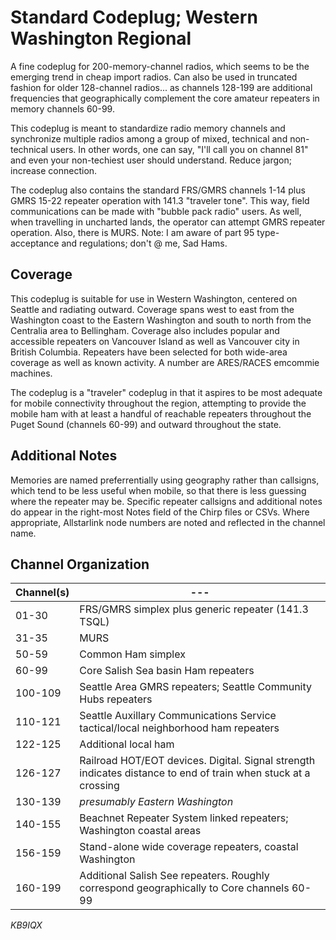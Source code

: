 # Standard Codeplug; Western Washington Regional

A fine codeplug for 200-memory-channel radios, which seems to be the emerging trend in cheap import radios. Can also be used in truncated fashion for older 128-channel radios... as channels 128-199 are additional frequencies that geographically complement the core amateur repeaters in memory channels 60-99.

This codeplug is meant to standardize radio memory channels and synchronize multiple radios among a group of mixed, technical and non-technical users. In other words, one can say, "I'll call you on channel 81" and even your non-techiest user should understand. Reduce jargon; increase connection.

The codeplug also contains the standard FRS/GMRS channels 1-14 plus GMRS 15-22 repeater operation with 141.3 "traveler tone". This way, field communications can be made with "bubble pack radio" users. As well, when travelling in uncharted lands, the operator can attempt GMRS repeater operation. Also, there is MURS. Note: I am aware of part 95 type-acceptance and regulations; don't @ me, Sad Hams.

## Coverage

This codeplug is suitable for use in Western Washington, centered on Seattle and radiating outward. Coverage spans west to east from the Washington coast to the Eastern Washington and south to north from the Centralia area to Bellingham. Coverage also includes popular and accessible repeaters on Vancouver Island as well as Vancouver city in British Columbia. Repeaters have been selected for both wide-area coverage as well as known activity. A number are ARES/RACES emcommie machines.

The codeplug is a "traveler" codeplug in that it aspires to be most adequate for mobile connectivity throughout the region, attempting to provide the mobile ham with at least a handful of reachable repeaters throughout the Puget Sound (channels 60-99) and outward throughout the state.

## Additional Notes

Memories are named preferrentially using geography rather than callsigns, which tend to be less useful when mobile, so that there is less guessing where the repeater may be. Specific repeater callsigns and additional notes do appear in the right-most Notes field of the Chirp files or CSVs. Where appropriate, Allstarlink node numbers are noted and reflected in the channel name.

## Channel Organization

| Channel(s) |---|
|------------|---|
| 01-30      | FRS/GMRS simplex plus generic repeater (141.3 TSQL) |
| 31-35      | MURS |
| 50-59      | Common Ham simplex |
| 60-99      | Core Salish Sea basin Ham repeaters |
| 100-109    | Seattle Area GMRS repeaters; Seattle Community Hubs repeaters |
| 110-121    | Seattle Auxillary Communications Service tactical/local neighborhood ham repeaters |
| 122-125    | Additional local ham |
| 126-127    | Railroad HOT/EOT devices. Digital. Signal strength indicates distance to end of train when stuck at a crossing |
| 130-139    | _presumably Eastern Washington_ |
| 140-155    | Beachnet Repeater System linked repeaters; Washington coastal areas |
| 156-159    | Stand-alone wide coverage repeaters, coastal Washington |
| 160-199    | Additional Salish See repeaters. Roughly correspond geographically to Core channels 60-99 |

_KB9IQX_
